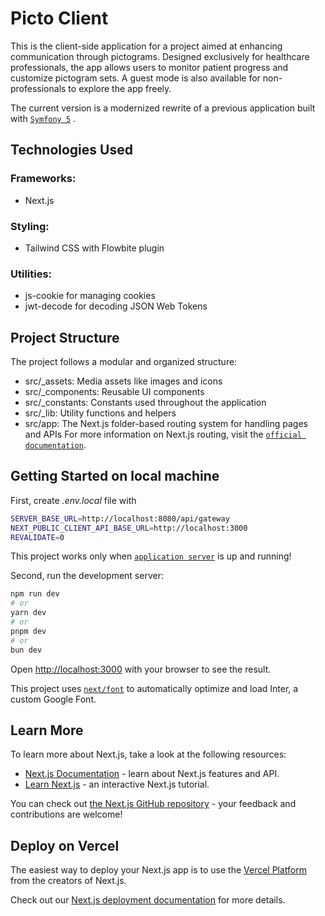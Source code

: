 # Picto Client
This is the client-side application for a project aimed at enhancing communication through pictograms. 
Designed exclusively for healthcare professionals, the app allows users to monitor patient progress and customize pictogram sets. 
A guest mode is also available for non-professionals to explore the app freely.

The current version is a modernized rewrite of a previous application built with [`Symfony 5`](https://github.com/ShilkovKonst/PictoPictoV2-Symfony5) .

## Technologies Used
### Frameworks: 
- Next.js
### Styling: 
- Tailwind CSS with Flowbite plugin
### Utilities:
- js-cookie for managing cookies
- jwt-decode for decoding JSON Web Tokens

## Project Structure
The project follows a modular and organized structure:
- src/_assets: Media assets like images and icons
- src/_components: Reusable UI components
- src/_constants: Constants used throughout the application
- src/_lib: Utility functions and helpers
- src/app: The Next.js folder-based routing system for handling pages and APIs
For more information on Next.js routing, visit the [`official documentation`](https://nextjs.org/docs/14/getting-started/project-structure).

## Getting Started on local machine
First, create *.env.local* file with 
```bash
SERVER_BASE_URL=http://localhost:8080/api/gateway
NEXT_PUBLIC_CLIENT_API_BASE_URL=http://localhost:3000
REVALIDATE=0
```
This project works only when [`application server`](https://gitlab.com/ShilkovKonst/picto_microservices_spring/-/tree/konstantin) is up and running!

Second, run the development server:

```bash
npm run dev
# or
yarn dev
# or
pnpm dev
# or
bun dev
```

Open [http://localhost:3000](http://localhost:3000) with your browser to see the result.

This project uses [`next/font`](https://nextjs.org/docs/basic-features/font-optimization) to automatically optimize and load Inter, a custom Google Font.

## Learn More

To learn more about Next.js, take a look at the following resources:

- [Next.js Documentation](https://nextjs.org/docs) - learn about Next.js features and API.
- [Learn Next.js](https://nextjs.org/learn) - an interactive Next.js tutorial.

You can check out [the Next.js GitHub repository](https://github.com/vercel/next.js/) - your feedback and contributions are welcome!

## Deploy on Vercel

The easiest way to deploy your Next.js app is to use the [Vercel Platform](https://vercel.com/new?utm_medium=default-template&filter=next.js&utm_source=create-next-app&utm_campaign=create-next-app-readme) from the creators of Next.js.

Check out our [Next.js deployment documentation](https://nextjs.org/docs/deployment) for more details.
